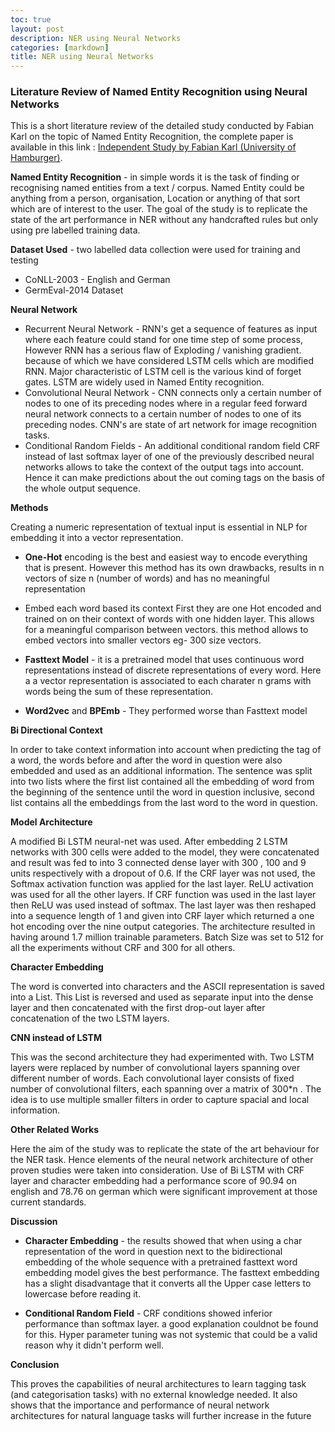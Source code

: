 ```yaml
---
toc: true
layout: post
description: NER using Neural Networks
categories: [markdown]
title: NER using Neural Networks
---
```


### Literature Review of Named Entity Recognition using Neural Networks 

This is a short literature review of the detailed study conducted by Fabian Karl on the topic of Named Entity Recognition, the complete paper is available in this link :  [Independent Study by Fabian Karl (University of Hamburger)](https://www.inf.uni-hamburg.de/en/inst/ab/lt/teaching/independent-studies/201711-karl-ner-independent.pdf).

**Named Entity Recognition** - in simple words it is the task of finding or recognising named entities from a text / corpus. Named Entity could be anything from a person, organisation, Location or anything of that sort which are of interest to the user. The goal of the study is to replicate the state of the art  performance in NER without any handcrafted rules but only using pre labelled training data.

**Dataset Used** - two labelled data collection were used for training and testing

* CoNLL-2003 - English and German
* GermEval-2014 Dataset

**Neural Network** 

* Recurrent Neural Network - RNN's get a sequence of features as input where each feature could stand for one time step of some process, However RNN has a serious flaw of Exploding / vanishing gradient. because of which we have considered LSTM cells which are modified RNN. Major characteristic of LSTM cell is the various kind of forget gates. LSTM are widely used in Named Entity recognition.
* Convolutional Neural Network - CNN connects only a certain number of  nodes to one of its preceding nodes where in a regular feed forward neural network connects to a certain number of nodes to one of its preceding nodes.  CNN's are state of art network for image recognition tasks.
* Conditional Random Fields - An additional conditional random field CRF instead of last softmax layer of one of the previously  described  neural networks allows to take the context of the output tags into account. Hence it can make predictions about the out coming tags on the basis of the whole output sequence.

**Methods**

Creating a numeric representation of textual input is essential in NLP for embedding it into a vector representation. 

* **One-Hot** encoding is the best and easiest way to encode everything that is present. However this method has its own drawbacks, results in n vectors of size n (number of words) and has no meaningful representation

* Embed each word based its context First they are one Hot encoded and trained on on their context of words  with one hidden layer. This allows for a meaningful comparison between vectors. this method allows to embed vectors into smaller vectors eg- 300 size vectors.

* **Fasttext Model** -  it is a pretrained model that uses continuous word representations instead of discrete representations of every word. Here a a vector representation is associated to each charater n grams with words being the sum of these representation.

* **Word2vec** and **BPEmb** - They performed worse than Fasttext model

**Bi Directional Context** 

In order to take context information into account when predicting  the tag of a word, the words before and after the word in question were also embedded and used as an additional  information. The sentence was split into two lists where the first list contained all the embedding of word from the beginning of the sentence until the word in question inclusive, second list contains all the embeddings from the last word to the word in question. 

**Model Architecture** 

A modified Bi LSTM neural-net was used. After embedding  2 LSTM networks with 300 cells were added to the model, they were concatenated and result was fed to into 3 connected dense layer with 300 , 100 and 9 units respectively with a dropout of 0.6. If the CRF layer was not used, the Softmax activation function was applied for the last layer. ReLU activation was used for all the other layers. If CRF function was used in the last layer then ReLU was used instead of softmax. The last layer was then reshaped into a sequence length of 1 and given into CRF layer which returned a one hot encoding over the nine  output categories. The architecture resulted in having around 1.7 million trainable parameters. Batch Size was set to 512  for all the experiments  without CRF and 300 for all others.

**Character Embedding**

The word is converted into characters and the ASCII representation is saved into a List. This List is reversed and used as separate input into the dense layer and then concatenated  with the first drop-out layer after concatenation of the two LSTM layers.

**CNN instead of LSTM** 

This was the second architecture they had experimented with. Two LSTM layers were replaced by number of convolutional layers spanning over different number of words. Each convolutional layer consists of fixed number of convolutional filters, each spanning over a matrix of 300*n . The idea is to use multiple smaller filters in order to  capture spacial and local information.

**Other Related Works**

Here the aim of the study was to replicate the state of the art behaviour for the NER task. Hence elements of the neural network architecture of other proven studies were taken into consideration. Use of Bi LSTM with CRF layer and character embedding had a performance score of 90.94 on english and 78.76 on german which were significant improvement at those current standards.

**Discussion**

* **Character Embedding** - the results showed that when using a char representation of the word in question next to the bidirectional embedding of the whole sequence with a pretrained fasttext word embedding model gives the best performance. The fasttext embedding has a slight disadvantage that it converts all the Upper case letters to lowercase before reading it.

* **Conditional Random Field** - CRF conditions showed inferior performance than softmax layer. a good explanation couldnot be found for this. Hyper parameter tuning was not systemic that could be a valid reason why it didn't perform well.

**Conclusion**

This proves the capabilities of neural architectures to learn tagging task (and categorisation tasks) with no external knowledge needed. It also shows that the importance and performance  of neural network architectures for  natural language tasks will further increase in the future




